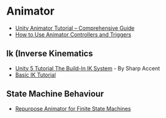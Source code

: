 # Animator
* [Unity Animator Tutorial – Comprehensive Guide](https://gamedevacademy.org/unity-animator-tutorial/)
* [How to Use Animator Controllers and Triggers](http://www.studica.com/blog/unity-tutorial-animator-controllers)
## Ik (Inverse Kinematics
* [Unity 5 Tutorial The Build-In IK System](https://www.youtube.com/watch?v=EggUxC5_lGE) - By Sharp Accent
* [Basic IK Tutorial](https://www.youtube.com/watch?v=6UgB7TMk3Bg)
## State Machine Behaviour
* [Repurpose Animator for Finite State Machines](https://medium.com/the-unity-developers-handbook/dont-re-invent-finite-state-machines-how-to-repurpose-unity-s-animator-7c6c421e5785)
